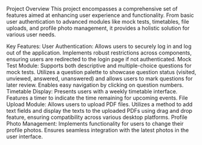 Project Overview
This project encompasses a comprehensive set of features aimed at enhancing user experience and functionality. From basic user authentication to advanced modules like mock tests, timetables, file uploads, and profile photo management, it provides a holistic solution for various user needs.

Key Features:
User Authentication:
Allows users to securely log in and log out of the application.
Implements robust restrictions across components, ensuring users are redirected to the login page if not authenticated.
Mock Test Module:
Supports both descriptive and multiple-choice questions for mock tests.
Utilizes a question palette to showcase question status (visited, unviewed, answered, unanswered) and allows users to mark questions for later review.
Enables easy navigation by clicking on question numbers.
Timetable Display:
Presents users with a weekly timetable interface.
Features a timer to indicate the time remaining for upcoming events.
File Upload Module:
Allows users to upload PDF files.
Utilizes a method to add text fields and display the texts to the uploaded PDFs using drag and drop feature, ensuring compatibility across various desktop platforms.
Profile Photo Management:
Implements functionality for users to change their profile photos.
Ensures seamless integration with the latest photos in the user interface.
